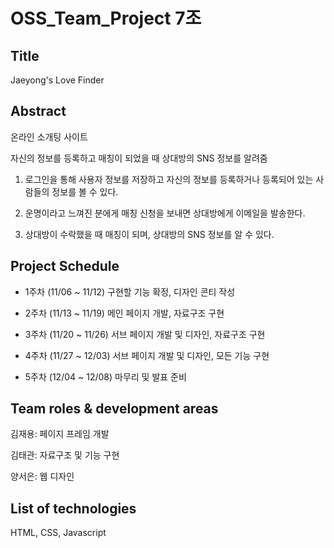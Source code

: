# OSS_Team_Project 7조

## Title
Jaeyong's Love Finder


## Abstract
온라인 소개팅 사이트


자신의 정보를 등록하고 매칭이 되었을 때 상대방의 SNS 정보를 알려줌

1. 로그인을 통해 사용자 정보를 저장하고 자신의 정보를 등록하거나 등록되어 있는 사람들의 정보를 볼 수 있다.

1. 운명이라고 느껴진 분에게 매칭 신청을 보내면 상대방에게 이메일을 발송한다.

1. 상대방이 수락했을 때 매칭이 되며, 상대방의 SNS 정보를 알 수 있다.

## Project Schedule
- 1주차 (11/06 ~ 11/12)
  구현할 기능 확정, 디자인 콘티 작성
  
- 2주차 (11/13 ~ 11/19)
  메인 페이지 개발, 자료구조 구현
  
- 3주차 (11/20 ~ 11/26)
  서브 페이지 개발 및 디자인, 자료구조 구현
  
- 4주차 (11/27 ~ 12/03)
  서브 페이지 개발 및 디자인, 모든 기능 구현
  
- 5주차 (12/04 ~ 12/08)
  마무리 및 발표 준비


## Team roles & development areas
김재용: 페이지 프레임 개발

김태관: 자료구조 및 기능 구현

양서은: 웹 디자인


## List of technologies
HTML, CSS, Javascript


